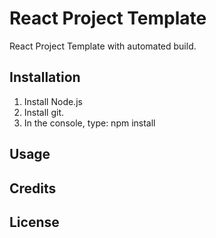 # React Project Template

React Project Template with automated build.

## Installation

1. Install Node.js
2. Install git.
3. In the console, type: npm install

## Usage

## Credits

## License
